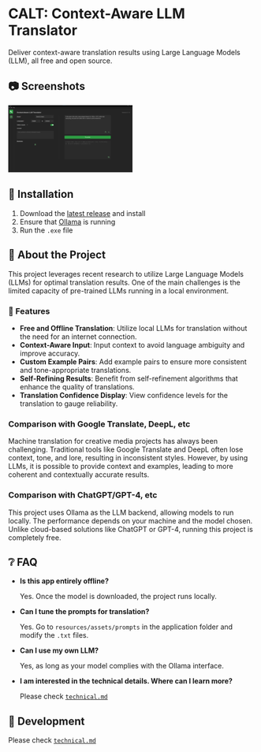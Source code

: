 # CALT: Context-Aware LLM Translator

Deliver context-aware translation results using Large Language Models (LLM), all free and open source.

## 📷 Screenshots

<img src="doc\screenshot.png" alt="screenshot 1" width="50%"/>

## 🏬 Installation

1. Download the [latest release](https://github.com/CyrusCKF/translator/releases) and install
2. Ensure that [Ollama](https://ollama.com/) is running
3. Run the `.exe` file

## 🌟 About the Project

This project leverages recent research to utilize Large Language Models (LLMs) for optimal translation results. One of the main challenges is the limited capacity of pre-trained LLMs running in a local environment.

### 🎯 Features

* **Free and Offline Translation**: Utilize local LLMs for translation without the need for an internet connection.
* **Context-Aware Input**: Input context to avoid language ambiguity and improve accuracy.
* **Custom Example Pairs**: Add example pairs to ensure more consistent and tone-appropriate translations.
* **Self-Refining Results**: Benefit from self-refinement algorithms that enhance the quality of translations.
* **Translation Confidence Display**: View confidence levels for the translation to gauge reliability.

### Comparison with Google Translate, DeepL, etc

Machine translation for creative media projects has always been challenging. Traditional tools like Google Translate and DeepL often lose context, tone, and lore, resulting in inconsistent styles. However, by using LLMs, it is possible to provide context and examples, leading to more coherent and contextually accurate results.

### Comparison with ChatGPT/GPT-4, etc

This project uses Ollama as the LLM backend, allowing models to run locally. The performance depends on your machine and the model chosen. Unlike cloud-based solutions like ChatGPT or GPT-4, running this project is completely free.

## ❔ FAQ

* **Is this app entirely offline?**

    Yes. Once the model is downloaded, the project runs locally.

* **Can I tune the prompts for translation?**

    Yes. Go to `resources/assets/prompts` in the application folder and modify the `.txt` files.

* **Can I use my own LLM?**

    Yes, as long as your model complies with the Ollama interface.

* **I am interested in the technical details. Where can I learn more?**

    Please check [`technical.md`](doc/technical.md)

## 👋 Development

Please check [`technical.md`](doc/technical.md)
